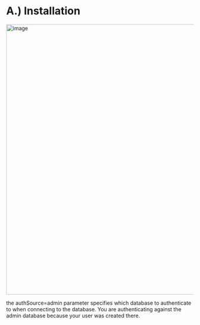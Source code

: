# A.) Installation
<img width="725" alt="image" src="https://github.com/user-attachments/assets/c8542d26-ace6-470f-9d2a-ddd744f6b99a" />

the authSource=admin parameter specifies which database to authenticate to when connecting to the database. You are authenticating against the admin database because your user was created there.

